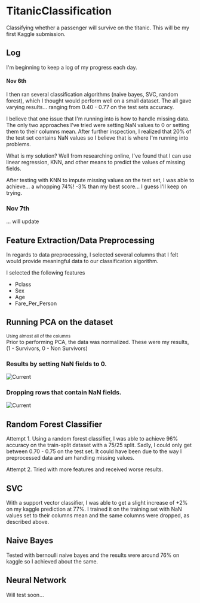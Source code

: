 # TitanicClassification
Classifying whether a passenger will survive on the titanic. This will be my first Kaggle submission.

## Log
I'm beginning to keep a log of my progress each day.
#### Nov 6th
I then ran several classification algorithms (naive bayes, SVC, random forest), which I thought would perform well on a small dataset. The all gave varying results... ranging from 0.40 - 0.77 on the test sets accuracy.

I believe that one issue that I'm running into is how to handle missing data. The only two approaches I've tried were setting NaN values to 0 or setting them to their columns mean. After further inspection, I realized that 20% of the test set contains NaN values so I believe that is where I'm running into problems.

What is my solution? Well from researching online, I've found that I can use linear regression, KNN, and other means to predict the values of missing fields.

After testing with KNN to impute missing values on the test set, I was able to achieve... a whopping 74%! -3% than my best score... I guess I'll keep on trying.

### Nov 7th
... will update


## Feature Extraction/Data Preprocessing
In regards to data preprocessing, I selected several columns that I felt would provide meaningful data to our classification algorithm.

I selected the following features
* Pclass
* Sex
* Age
* Fare_Per_Person


## Running PCA on the dataset
<sub>Using almost all of the columns</sub><br>
Prior to performing PCA, the data was normalized.
These were my results, (1 - Survivors, 0 - Non Survivors)

<p align="center">
  <h3>Results by setting NaN fields to 0.</h3>
  <img src="https://i.imgur.com/B1AAM9B.png" alt="Current"/>
</p>
<p align="center">
  <h3>Dropping rows that contain NaN fields.</h3>
  <img src="https://i.imgur.com/GhERVSc.png" alt="Current"/>
</p>


## Random Forest Classifier
Attempt 1.
Using a random forest classifier, I was able to achieve 96% accuracy on the train-split dataset with a 75/25 split. Sadly, I could only get between 0.70 - 0.75 on the test set. It could have been due to the way I preprocessed data and am handling missing values.

Attempt 2.
Tried with more features and received worse results.

## SVC
With a support vector classifier, I was able to get a slight increase of +2% on my kaggle prediction at 77%. I trained it on the training set with NaN values set to their columns mean and the same columns were dropped, as described above.

## Naive Bayes
Tested with bernoulli naive bayes and the results were around 76% on kaggle so I achieved about the same.

## Neural Network
Will test soon...

